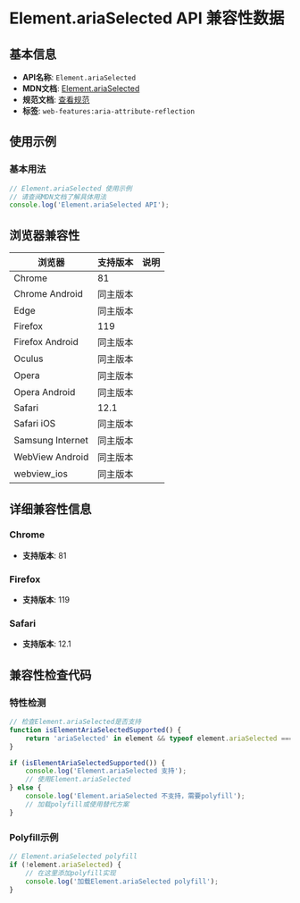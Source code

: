 # Element.ariaSelected API 兼容性数据

## 基本信息

- **API名称**: `Element.ariaSelected`
- **MDN文档**: [Element.ariaSelected](https://developer.mozilla.org/docs/Web/API/Element/ariaSelected)
- **规范文档**: [查看规范](https://w3c.github.io/aria/#dom-ariamixin-ariaselected)
- **标签**: `web-features:aria-attribute-reflection`

## 使用示例

### 基本用法

```javascript
// Element.ariaSelected 使用示例
// 请查阅MDN文档了解具体用法
console.log('Element.ariaSelected API');
```

## 浏览器兼容性

| 浏览器 | 支持版本 | 说明 |
|--------|----------|------|
| Chrome | 81 |  |
| Chrome Android | 同主版本 |  |
| Edge | 同主版本 |  |
| Firefox | 119 |  |
| Firefox Android | 同主版本 |  |
| Oculus | 同主版本 |  |
| Opera | 同主版本 |  |
| Opera Android | 同主版本 |  |
| Safari | 12.1 |  |
| Safari iOS | 同主版本 |  |
| Samsung Internet | 同主版本 |  |
| WebView Android | 同主版本 |  |
| webview_ios | 同主版本 |  |

## 详细兼容性信息

### Chrome

- **支持版本**: 81

### Firefox

- **支持版本**: 119

### Safari

- **支持版本**: 12.1

## 兼容性检查代码

### 特性检测

```javascript
// 检查Element.ariaSelected是否支持
function isElementAriaSelectedSupported() {
    return 'ariaSelected' in element && typeof element.ariaSelected === 'function';
}

if (isElementAriaSelectedSupported()) {
    console.log('Element.ariaSelected 支持');
    // 使用Element.ariaSelected
} else {
    console.log('Element.ariaSelected 不支持，需要polyfill');
    // 加载polyfill或使用替代方案
}
```

### Polyfill示例

```javascript
// Element.ariaSelected polyfill
if (!element.ariaSelected) {
    // 在这里添加polyfill实现
    console.log('加载Element.ariaSelected polyfill');
}
```

